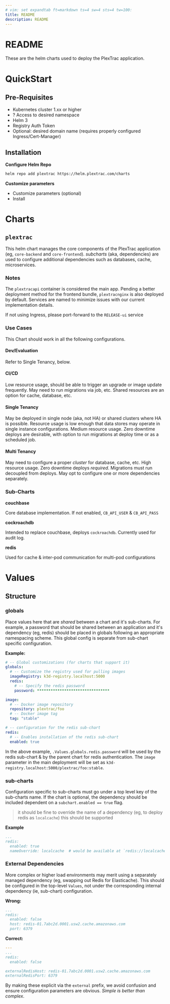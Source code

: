```yaml
---
# vim: set expandtab ft=markdown ts=4 sw=4 sts=4 tw=100:
title: README
description: README
---
```


# README

These are the helm charts used to deploy the PlexTrac application.


# QuickStart

## Pre-Requisites

- Kubernetes cluster 1.xx or higher
- ? Access to desired namespace
- Helm 3
- Registry Auth Token
- Optional: desired domain name (requires properly configured Ingress/Cert-Manager)

## Installation

**Configure Helm Repo**

```bash
helm repo add plextrac https://helm.plextrac.com/charts
```

**Customize parameters**


- Customize parameters (optional)
- Install


# Charts

## `plextrac`

This helm chart manages the core components of the PlexTrac application (eg, `core-backend` and
`core-frontend`). _subcharts_ (aka, dependencies) are used to configure additional dependencies such
as databases, cache, microservices.


### Notes

The `plextracapi` container is considered the main app. Pending a better deployment method for the
frontend bundle, `plextracnginx` is also deployed by default. Services are named to minimize issues
with our current implementation details.

If not using Ingress, please port-forward to the `RELEASE-ui` service

### Use Cases

This Chart should work in all the following configurations.

#### Dev/Evaluation

Refer to Single Tenancy, below.

#### CI/CD

Low resource usage, should be able to trigger an upgrade or image update frequently. May need to run
migrations via job, etc. Shared resources are an option for cache, database, etc.


#### Single Tenancy

May be deployed in single node (aka, not HA) or shared clusters where HA is possible. Resource usage
is low enough that data stores may operate in single instance configurations. Medium resource usage.
Zero downtime deploys are desirable, with option to run migrations at deploy time or as a scheduled
job.

#### Multi Tenancy

May need to configure a proper _cluster_ for database, cache, etc. High resource usage. Zero
downtime deploys _required_. Migrations must run decoupled from deploys. May opt to configure one or
more dependencies separately.

### Sub-Charts

**couchbase**

Core database implementation. If not enabled, `CB_API_USER` & `CB_API_PASS` 

**cockroachdb**

Intended to replace couchbase, deploys `cockroachdb`. Currently used for audit log.

**redis**

Used for cache & inter-pod communication for multi-pod configurations


# Values

## Structure

### globals

Place values here that are _shared_ between a chart and it's sub-charts. For example, a password
that should be shared between an application and it's dependency (eg, redis) should be placed in
globals following an appropriate namespacing scheme. This global config is separate from sub-chart
specific configuration.

**Example:**

```yaml
# -- Global customizations (for charts that support it)
globals:
  # -- Customize the registry used for pulling images
  imageRegistry: k3d-registry.localhost:5000
  redis:
    # -- Specify the redis password 
    password: ********************************

image:
  # -- Docker image repository
  repository: plextrac/foo
  # -- Docker image tag
  tag: "stable"

# -- configuration for the redis sub-chart
redis:
  # -- Enables installation of the redis sub-chart
  enabled: true
```

In the above example, `.Values.globals.redis.password` will be used by the redis sub-chart & by
the parent chart for redis authentication. The `image` parameter in the main deployment will be set
as `k3d-registry.localhost:5000/plextrac/foo:stable`.


### sub-charts

Configuration specific to sub-charts must go under a top level key of the sub-charts name. If the
chart is optional, the dependency should be included dependent on a `subchart.enabled == true`
flag.

> it should be fine to override the name of a dependency (eg, to deploy redis as `localcache`)
> this should be supported

**Example**
```yaml
...
redis:
  enabled: true
  nameOverride: localcache  # would be available at `redis://localcache:6379`
```



### External Dependencies

More complex or higher load environments may merit using a separately managed dependency (eg,
swapping out Redis for Elasticache). This should be configured in the top-level `Values`, not
under the corresponding internal dependency (ie, sub-chart) configuration.

**Wrong:**

```yaml
...
redis:
  enabled: false
  host: redis-01.7abc2d.0001.usw2.cache.amazonaws.com
  port: 6379
```

**Correct:**

```yaml
---
...
redis:
  enabled: false

externalRedisHost: redis-01.7abc2d.0001.usw2.cache.amazonaws.com
externalRedisPort: 6379
```

By making these explicit via the `external` prefix, we avoid confusion and ensure configuration
parameters are obvious. _Simple is better than complex_.